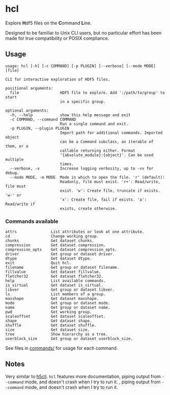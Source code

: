 # hcl

Explore **H**df5 files on the **C**ommand **L**ine.

Designed to be familiar to Unix CLI users, but no particular effort has been made for true compatibility or POSIX compliance.

## Usage

```_help
usage: hcl [-h] [-c COMMAND] [-p PLUGIN] [--verbose] [--mode MODE] [file]

CLI for interactive exploration of HDF5 files.

positional arguments:
  file                  HDF5 file to explore. Add ':/path/to/group' to start
                        in a specific group.

optional arguments:
  -h, --help            show this help message and exit
  -c COMMAND, --command COMMAND
                        Run a single command and exit.
  -p PLUGIN, --plugin PLUGIN
                        Import path for additional commands. Imported object
                        can be a Command subclass, an iterable of them, or a
                        callable returning either. Format
                        '{absolute_module}:{object}'. Can be used multiple
                        times.
  --verbose, -v         Increase logging verbosity, up to -vv for debug.
  --mode MODE, -m MODE  Mode in which to open the file. 'r' (default):
                        Readonly, file must exist. 'r+': Read/write, file must
                        exist. 'w': Create file, truncate if exists. 'w-' or
                        'x': Create file, fail if exists. 'a': Read/write if
                        exists, create otherwise.
```

### Commands available

```_commands
attrs               List attributes or look at one attribute.
cd                  Change working group.
chunks              Get dataset chunks.
compression         Get dataset compression.
compression_opts    Get dataset compression_opts.
driver              Get group or dataset driver.
dtype               Get dataset dtype.
exit                Quit hcl.
filename            Get group or dataset filename.
fillvalue           Get dataset fillvalue.
fletcher32          Get dataset fletcher32.
help                List available commands.
is_virtual          Get dataset is_virtual.
libver              Get group or dataset libver.
ls                  List members of a group.
maxshape            Get dataset maxshape.
mode                Get group or dataset mode.
name                Get group or dataset name.
pwd                 Get working group.
scaleoffset         Get dataset scaleoffset.
shape               Get dataset shape.
shuffle             Get dataset shuffle.
size                Get dataset size.
tree                Show hierarchy as a tree.
userblock_size      Get group or dataset userblock_size.
```

See files in [commands/](./commands) for usage for each command.

## Notes

Very similar to [h5cli](https://pypi.org/project/h5cli/).
`hcl` features more documentation, piping output from `--command` mode, and doesn't crash when I try to run it.
, piping output from `--command` mode, and doesn't crash when I try to run it.
